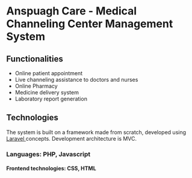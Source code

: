 # Anspuagh Care - Medical Channeling Center Management System
## Functionalities
<ul>
  <li>
    Online patient appointment 
  </li>
  <li>
    Live channeling assistance to doctors and nurses
  </li>
  <li>
    Online Pharmacy
  </li>
  <li>
    Medicine delivery system
  </li>
  <li>
    Laboratory report generation
  </li>
  
</ul>

## Technologies
The system is built on a framework made from scratch, developed using <a href="https://laravel.com/">Laravel </a> concepts. Development architecture is MVC.
### Languages: PHP, Javascript
#### Frontend technologies: CSS, HTML
